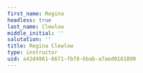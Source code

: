```yaml
---
first_name: Regina
headless: true
last_name: Clewlow
middle_initial: ''
salutation: ''
title: Regina Clewlow
type: instructor
uid: a42d4961-6671-fbf8-6bab-a7aed0161899
---
```

